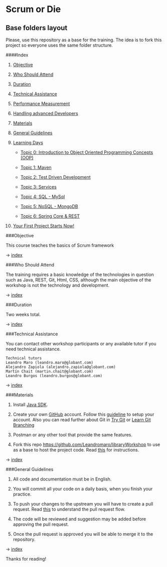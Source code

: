 # Scrum or Die

## Base folders layout

Please, use this repository as a base for the training. The idea is to
fork this project so everyone uses the same folder structure.

####Index

1. [Objective](#objective)

2. [Who Should Attend](#who-should-attend)

3. [Duration](#duration)

4. [Technical Assistance](#technical-assistance)

5. [Performance Measurement](#performance-measurement)

6. [Handling advanced Developers](#handling-advanced-developers)

7. [Materials](#materials)

8. [General Guidelines](#general-guidelines)

9. [Learning Days](#learning-days)

    * [Topic 0: Introduction to Object Oriented Programming Concepts (OOP)](#topic-0-introduction-to-object-oriented-programming-concepts-2-days)

    * [Topic 1: Maven](#topic-1-maven-1-day)

    * [Topic 2: Test Driven Development](#topic-2-test-driven-development-2-days)

    * [Topic 3: Services](#topic-3-services-2-days)

    * [Topic 4: SQL - MySql](#topic-4-sql---mysql-2-days)

    * [Topic 5: NoSQL - MongoDB](#topic-5-nosql---mongodb-2-days)

    * [Topic 6: Spring Core & REST](#topic-5-spring-core--rest-3-days)

10. [Your First Project Starts Now!](#your-first-project-starts-now)

###Objective

This course teaches the basics of Scrum framework

→ [index](#index)

###Who Should Attend

The training requires a basic knowledge of the technologies in question such as Java, REST, Git, Html, CSS, although the main objective of the workshop is not the technology and development.

→ [index](#index)

###Duration

Two weeks total.

→ [index](#index)

###Technical Assistance

You can contact other workshop participants or any available tutor if you need technical assistance.

    Technical tutors
    Leandro Maro (leandro.maro@globant.com)
    Alejandro Zapiola (alejandro.zapiola@globant.com)
    Martín Chait (martin.chait@globant.com)
    Leandro Burgos (leandro.burgos@globant.com)

→ [index](#index)

###Materials

1. Install [Java SDK](http://www.oracle.com/technetwork/java/javase/downloads/index.html).

2. Create your own [GitHub](https://github.com/) account. Follow this [guideline](https://help.github.com/articles/set-up-git) to setup your account. Also you can read further about Git in [Try Git](https://try.github.io/levels/1/challenges/1) or [Learn Git Branching](http://pcottle.github.io/learnGitBranching/)

3. Postman or any other tool that provide the same features.

4. Fork this repo https://github.com/Leandromaro/libraryWorkshop to use as a base to host the project code. Read [this](https://help.github.com/articles/fork-a-repo/) for instructions.

→ [index](#index)



###General Guidelines

1. All code and documentation must be in English.

2. You will commit all your code on a daily basis, when you finish your practice.

4. To push your changes to the upstream you will have to create a pull request. Read [this](https://help.github.com/articles/creating-a-pull-request-from-a-fork/) to understand the pull request flow.

5. The code will be reviewed and suggestion may be added before approving the pull request.

6. Once the pull request is approved you will be able to merge it to the repository.

→ [index](#index)


Thanks for reading!